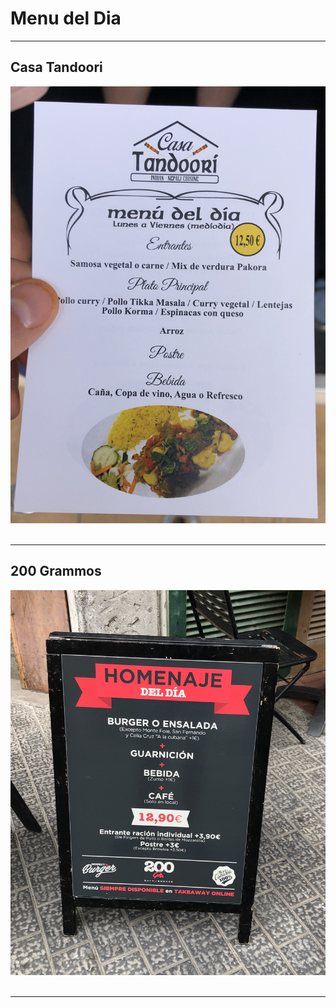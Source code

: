 # Menu del Dia

---

## Casa Tandoori

![Menu](casa_tandoori_menudeldia.jpg)
![]()

---

## 200 Grammos

![200 Grammos](200grammos_menu_del_dia.jpg)
![]()

---
